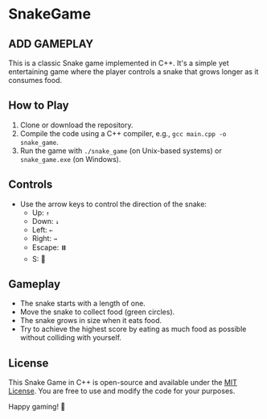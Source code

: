 # SnakeGame

## ADD GAMEPLAY

This is a classic Snake game implemented in C++. It's a simple yet entertaining game where the player controls a snake that grows longer as it consumes food.

## How to Play

1. Clone or download the repository.
2. Compile the code using a C++ compiler, e.g., `gcc main.cpp -o snake_game`.
3. Run the game with `./snake_game` (on Unix-based systems) or `snake_game.exe` (on Windows).

## Controls

- Use the arrow keys to control the direction of the snake:
  - Up:    `↑`
  - Down:  `↓`
  - Left:  `←`
  - Right: `→`
  - Escape: ⏸️
  - S: 💾

## Gameplay

- The snake starts with a length of one.
- Move the snake to collect food (green circles).
- The snake grows in size when it eats food.
- Try to achieve the highest score by eating as much food as possible without colliding with yourself.

## License

This Snake Game in C++ is open-source and available under the [MIT License](LICENSE). You are free to use and modify the code for your purposes.

Happy gaming! 🐍
